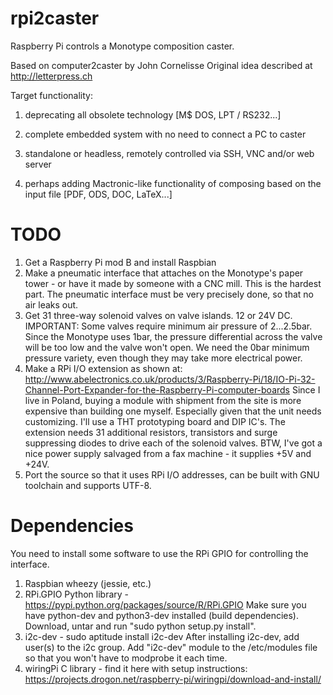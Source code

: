 rpi2caster
==========

Raspberry Pi controls a Monotype composition caster.


Based on computer2caster by John Cornelisse
Original idea described at http://letterpress.ch

Target functionality:

1. deprecating all obsolete technology [M$ DOS, LPT / RS232...]

2. complete embedded system with no need to connect a PC to caster

3. standalone or headless, remotely controlled via SSH, VNC and/or web server

4. perhaps adding Mactronic-like functionality of composing based on the input file [PDF, ODS, DOC, LaTeX...]


TODO
====

1. Get a Raspberry Pi mod B and install Raspbian
2. Make a pneumatic interface that attaches on the Monotype's paper tower - or have it made by someone with a CNC mill. 
	This is the hardest part. The pneumatic interface must be very precisely done, so that no air leaks out.
3. Get 31 three-way solenoid valves on valve islands. 12 or 24V DC. 
	IMPORTANT: Some valves require minimum air pressure of 2...2.5bar. Since the Monotype uses 1bar, 
	the pressure differential across the valve will be too low and the valve won't open. We need the 0bar minimum 
	pressure variety, even though they may take more electrical power.
4. Make a RPi I/O extension as shown at:
	http://www.abelectronics.co.uk/products/3/Raspberry-Pi/18/IO-Pi-32-Channel-Port-Expander-for-the-Raspberry-Pi-computer-boards
	Since I live in Poland, buying a module with shipment from the site is more expensive than building one myself. 
	Especially given that the unit needs customizing. I'll use a THT prototyping board and DIP IC's. The extension needs 
	31 additional resistors, transistors and surge suppressing diodes to drive each of the solenoid valves. 
	BTW, I've got a nice power supply salvaged from a fax machine - it supplies +5V and +24V.
5. Port the source so that it uses RPi I/O addresses, can be built with GNU toolchain and supports UTF-8. 


Dependencies
============

You need to install some software to use the RPi GPIO for controlling the interface.

1. Raspbian wheezy (jessie, etc.)
2. RPi.GPIO Python library - https://pypi.python.org/packages/source/R/RPi.GPIO
Make sure you have python-dev and python3-dev installed (build dependencies). Download, untar and run "sudo python setup.py install".
3. i2c-dev - sudo aptitude install i2c-dev
After installing i2c-dev, add user(s) to the i2c group. Add "i2c-dev" module to the /etc/modules file so that you won't have to modprobe it each time.
4. wiringPi C library - find it here with setup instructions: https://projects.drogon.net/raspberry-pi/wiringpi/download-and-install/
